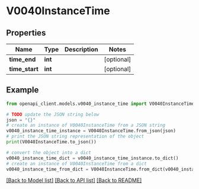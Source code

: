 # V0040InstanceTime


## Properties

Name | Type | Description | Notes
------------ | ------------- | ------------- | -------------
**time_end** | **int** |  | [optional] 
**time_start** | **int** |  | [optional] 

## Example

```python
from openapi_client.models.v0040_instance_time import V0040InstanceTime

# TODO update the JSON string below
json = "{}"
# create an instance of V0040InstanceTime from a JSON string
v0040_instance_time_instance = V0040InstanceTime.from_json(json)
# print the JSON string representation of the object
print(V0040InstanceTime.to_json())

# convert the object into a dict
v0040_instance_time_dict = v0040_instance_time_instance.to_dict()
# create an instance of V0040InstanceTime from a dict
v0040_instance_time_from_dict = V0040InstanceTime.from_dict(v0040_instance_time_dict)
```
[[Back to Model list]](../README.md#documentation-for-models) [[Back to API list]](../README.md#documentation-for-api-endpoints) [[Back to README]](../README.md)


